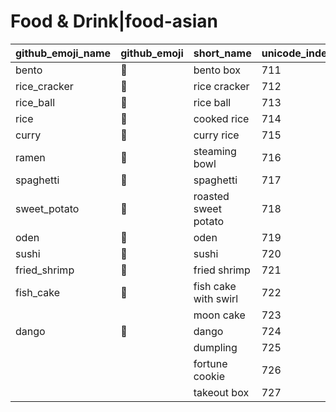 # Food & Drink|food-asian

|github_emoji_name|github_emoji|short_name|unicode_index|
|---|---|---|---|
|bento|:bento:|bento box|711|
|rice_cracker|:rice_cracker:|rice cracker|712|
|rice_ball|:rice_ball:|rice ball|713|
|rice|:rice:|cooked rice|714|
|curry|:curry:|curry rice|715|
|ramen|:ramen:|steaming bowl|716|
|spaghetti|:spaghetti:|spaghetti|717|
|sweet_potato|:sweet_potato:|roasted sweet potato|718|
|oden|:oden:|oden|719|
|sushi|:sushi:|sushi|720|
|fried_shrimp|:fried_shrimp:|fried shrimp|721|
|fish_cake|:fish_cake:|fish cake with swirl|722|
|||moon cake|723|
|dango|:dango:|dango|724|
|||dumpling|725|
|||fortune cookie|726|
|||takeout box|727|
